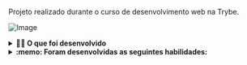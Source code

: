  Projeto realizado durante o curso de desenvolvimento web na Trybe.

![Image](public/examples/Grava%C3%A7%C3%A3o%20de%20tela%20de%2006-01-2023%2014_35_01.gif)


<details>
  <summary><strong>👨‍💻 O que foi desenvolvido</strong></summary><br />

    Foi desenvolvido um modelo de sistema solar onde a pessoa usuária deverá ser capaz de:

        * Visualizar todos os planetas do sistema solar renderizados na tela;

        * Visualizar todas as cartas com informações sobre missões espaciais;

</details>

<details>
  <summary><strong>:memo: Foram desenvolvidas as seguintes habilidades:</strong></summary><br />

  * Utilizar JSX no React;

  * Utilizar corretamente o método `render()` para renderizar seus componentes;

  * Utilizar `import` para trazer componentes em diferentes arquivos;

  * Criar componentes de classe em React;

  * Criar múltiplos componentes a partir de um array;

  * Fazer uso de `props` corretamente;

  * Fazer uso de `PropTypes` para validar as `props de um componente`.
</details>
